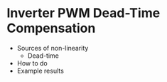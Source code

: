 # Inverter PWM Dead-Time Compensation

- Sources of non-linearity
   - Dead-time
- How to do
- Example results